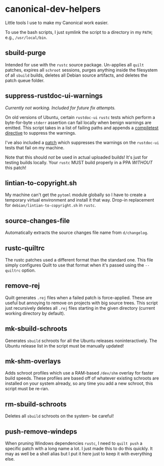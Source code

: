 # canonical-dev-helpers

Little tools I use to make my Canonical work easier.

To use the bash scripts, I just symlink the script to a directory in my `PATH`; e.g., `/usr/local/bin`.

## sbuild-purge

Intended for use with the `rustc` source package. Un-applies all `quilt` patches, expires all `schroot` sessions, purges anything inside the filesystem of all `sbuild` builds, deletes all Debian source artifacts, and deletes the patch queue folder.

## suppress-rustdoc-ui-warnings

_Currently not working. Included for future fix attempts._

On old versions of Ubuntu, certain `rustdoc-ui` `rustc` tests which perform a byte-for-byte `stderr` assertion can fail locally when benign warnings are emitted. This script takes in a list of failing paths and appends a [compiletest directive](https://rustc-dev-guide.rust-lang.org/tests/directives.html) to suppress the warnings.

I've also included a [patch](https://github.com/maxgmr/canonical-dev-helpers/blob/main/ubuntu-suppress-rustdoc-ui-warnings.patch) which suppresses the warnings on the `rustdoc-ui` tests that fail on my machine.

Note that this should _not_ be used in actual uploaded builds! It's just for testing builds locally. Your `rustc` MUST build properly in a PPA _WITHOUT_ this patch!

## lintian-to-copyright.sh

My machine can't get the `pytoml` module globally so I have to create a temporary virtual environment and install it that way. Drop-in replacement for `debian/lintian-to-copyright.sh` in `rustc`.

## source-changes-file

Automatically extracts the source changes file name from `d/changelog`.

## rustc-quiltrc

The rustc patches used a different format than the standard one. This file simply configures Quilt to use that format when it's passed using the `--quiltrc` option.

## remove-rej

Quilt generates `.rej` files when a failed patch is force-applied. These are useful but annoying to remove on projects with big source trees. This script just recursively deletes all `.rej` files starting in the given directory (current working directory by default).

## mk-sbuild-schroots

Generates `sbuild` schroots for all the Ubuntu releases noninteractively. The Ubuntu release list in the script must be manually updated!

## mk-shm-overlays

Adds schroot profiles which use a RAM-based `/dev/shm` overlay for faster build speeds. These profiles are based off of whatever existing schroots are installed on your system already, so any time you add a new schroot, this script must be re-ran.

## rm-sbuild-schroots

Deletes all `sbuild` schroots on the system- be careful!

## push-remove-windeps

When pruning Windows dependencies `rustc`, I need to `quilt push` a specific patch with a long name a lot. I just made this to do this quickly. It may as well be a shell alias but I put it here just to keep it with everything else.
